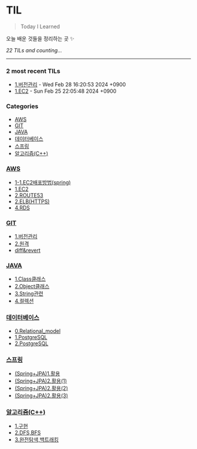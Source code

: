 # TIL
> Today I Learned

오늘 배운 것들을 정리하는 곳 ✨


_22 TILs and counting..._

---

### 2 most recent TILs

- [1.버전관리](GIT/1.버전관리.md) - Wed Feb 28 16:20:53 2024 +0900
- [1.EC2](AWS/1.EC2.md) - Sun Feb 25 22:05:48 2024 +0900

### Categories

- [AWS](#AWS)
- [GIT](#GIT)
- [JAVA](#JAVA)
- [데이터베이스](#데이터베이스)
- [스프링](#스프링)
- [알고리즘(C++)](#알고리즘(C++))

### [AWS](#AWS)
- [1-1.EC2배포방법(spring)](AWS/1-1.EC2배포방법(spring).md)
- [1.EC2](AWS/1.EC2.md)
- [2.ROUTE53](AWS/2.ROUTE53.md)
- [2.ELB(HTTPS)](AWS/3.ELB(HTTPS).md)
- [4.RDS](AWS/4.RDS.md)

### [GIT](#GIT)
- [1.버전관리](GIT/1.버전관리.md)
- [2.원격](GIT/2.원격.md)
- [diff&revert](GIT/diff&revert.md)

### [JAVA](#JAVA)
- [1.Class클래스](JAVA/1.Class클래스.md)
- [2.Object클래스](JAVA/2.Object클래스.md)
- [3.String관련](JAVA/3.String관련.md)
- [4.컬렉션](JAVA/4.컬렉션.md)

### [데이터베이스](#데이터베이스)
- [0.Relational_model](데이터베이스/0.Relational_model.md)
- [1.PostgreSQL](데이터베이스/1.PostgreSQL.md)
- [2.PostgreSQL](데이터베이스/2.PostgreSQL.md)

### [스프링](#스프링)
- [(Spring+JPA)1.활용](스프링/(Spring+JPA)1.활용.md)
- [(Spring+JPA)2.활용(1)](스프링/(Spring+JPA)2.활용(1).md)
- [(Spring+JPA)2.활용(2)](스프링/(Spring+JPA)2.활용(2).md)
- [(Spring+JPA)2.활용(3)](스프링/(Spring+JPA)2.활용(3).md)

### [알고리즘(C++)](#알고리즘(C++))
- [1.구현](알고리즘(C++)/1.구현.md)
- [2.DFS,BFS](알고리즘(C++)/2.DFS,BFS.md)
- [3.완전탐색,백트래킹](알고리즘(C++)/3.완전탐색,백트래킹.md)


